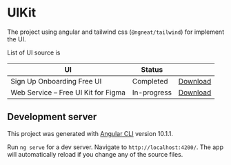# UIKit

The project using angular and tailwind css (`@ngneat/tailwind`) for implement the UI.

List of UI source is

| UI                                  | Status      |                                                                                      |
| ----------------------------------- | ----------- | ------------------------------------------------------------------------------------ |
| Sign Up Onboarding Free UI          | Completed   | [Download](https://uigarage.net/ui-kit/sign-up-onboarding-free-ui-kit-for-adobe-xd/) |
| Web Service – Free UI Kit for Figma | In-progress | [Download](https://uigarage.net/ui-kit/web-service-free-ui-kit-for-figma/)            |

## Development server

This project was generated with [Angular CLI](https://github.com/angular/angular-cli) version 10.1.1.

Run `ng serve` for a dev server. Navigate to `http://localhost:4200/`. The app will automatically reload if you change any of the source files.
